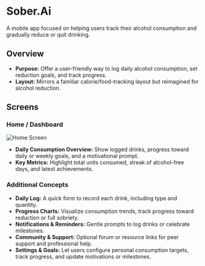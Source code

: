 # Sober.Ai

A mobile app focused on helping users track their alcohol consumption and gradually reduce or quit drinking.

## Overview
- **Purpose:** Offer a user-friendly way to log daily alcohol consumption, set reduction goals, and track progress.
- **Layout:** Mirrors a familiar calorie/food-tracking layout but reimagined for alcohol reduction.

## Screens

### Home / Dashboard
![Home Screen](../media/home_screen.png)
- **Daily Consumption Overview:** Show logged drinks, progress toward daily or weekly goals, and a motivational prompt.
- **Key Metrics:** Highlight total units consumed, streak of alcohol-free days, and latest achievements.

### Additional Concepts
- **Daily Log:** A quick form to record each drink, including type and quantity.
- **Progress Charts:** Visualize consumption trends, track progress toward reduction or full sobriety.
- **Notifications & Reminders:** Gentle prompts to log drinks or celebrate milestones.
- **Community & Support:** Optional forum or resource links for peer support and professional help.
- **Settings & Goals:** Let users configure personal consumption targets, track progress, and update motivations or milestones.